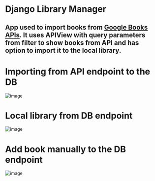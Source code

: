 # Django Library Manager

## App used to import books from [Google Books APIs](https://developers.google.com/books/docs/v1/using#WorkingVolumes). It uses APIView with query parameters from filter to show books from API and has option to import it to the local library.

# Importing from API endpoint to the DB
![image](https://github.com/PatrykDu/library-manager/assets/10407273/73a4a261-9c1e-4427-a179-4d9dbab69d05)

# Local library from DB endpoint
![image](https://github.com/PatrykDu/library-manager/assets/10407273/b3c47040-a58b-4fc6-83dc-03f285ffec4a)

# Add book manually to the DB endpoint
![image](https://github.com/PatrykDu/library-manager/assets/10407273/a4d5cbef-ba13-485d-a13f-211b9f4b5a3a)
